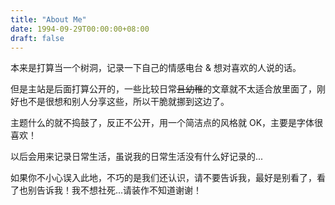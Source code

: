```yaml
---
title: "About Me"
date: 1994-09-29T00:00:00+08:00
draft: false
---
```


本来是打算当一个树洞，记录一下自己的情感电台 & 想对喜欢的人说的话。

但是主站是后面打算公开的，一些比较日常~~且幼稚~~的文章就不太适合放里面了，刚好也不是很想和别人分享这些，所以干脆就挪到这边了。

主题什么的就不捣鼓了，反正不公开，用一个简洁点的风格就 OK，主要是字体很喜欢！

以后会用来记录日常生活，虽说我的日常生活没有什么好记录的...

如果你不小心误入此地，不巧的是我们还认识，请不要告诉我，最好是别看了，看了也别告诉我！我不想社死...请装作不知道谢谢！

